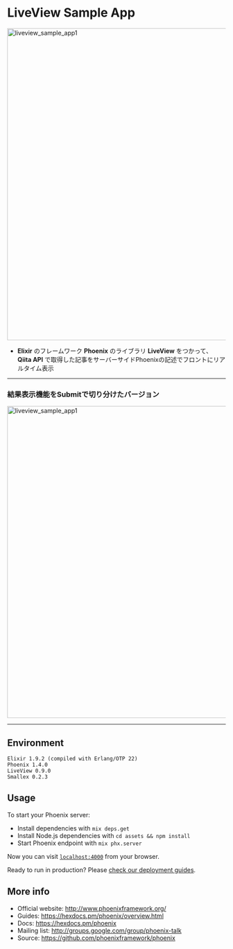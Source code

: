 # LiveView Sample App

<img src="https://user-images.githubusercontent.com/33124627/76407177-47f6f080-63ce-11ea-80da-59b4704e4d9f.gif" alt="liveview_sample_app1" width="720px">

- __Elixir__ のフレームワーク __Phoenix__ のライブラリ __LiveView__ をつかって、  
  __Qiita API__ で取得した記事をサーバーサイドPhoenixの記述でフロントにリアルタイム表示

---

### 結果表示機能をSubmitで切り分けたバージョン

<img src="https://user-images.githubusercontent.com/33124627/76422030-ea6f9d80-63e7-11ea-8d9c-2e44c093595d.gif" alt="liveview_sample_app1" width="720px">

---

## Environment
```
Elixir 1.9.2 (compiled with Erlang/OTP 22)
Phoenix 1.4.0
LiveView 0.9.0
Smallex 0.2.3
```

## Usage

To start your Phoenix server:

  * Install dependencies with `mix deps.get`
  * Install Node.js dependencies with `cd assets && npm install`
  * Start Phoenix endpoint with `mix phx.server`

Now you can visit [`localhost:4000`](http://localhost:4000) from your browser.

Ready to run in production? Please [check our deployment guides](https://hexdocs.pm/phoenix/deployment.html).

## More info

  * Official website: http://www.phoenixframework.org/
  * Guides: https://hexdocs.pm/phoenix/overview.html
  * Docs: https://hexdocs.pm/phoenix
  * Mailing list: http://groups.google.com/group/phoenix-talk
  * Source: https://github.com/phoenixframework/phoenix

